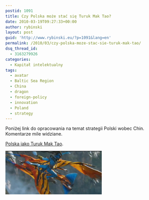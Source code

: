 ```yaml
---
postid: 1091
title: Czy Polska może stać się Turuk Mak Tao?
date: 2010-03-19T09:27:33+00:00
author: rybinski
layout: post
guid: 'http://www.rybinski.eu/?p=1091&lang=en'
permalink: /2010/03/czy-polska-moze-stac-sie-turuk-mak-tao/
dsq_thread_id:
  - 3163279926
categories:
  - Kapitał intelektualny
tags:
  - avatar
  - Baltic Sea Region
  - China
  - dragon
  - foreign-policy
  - innovation
  - Poland
  - strategy
---
```

Poniżej link do opracowania na temat strategii Polski wobec Chin. Komentarze mile widziane.
  
[Polska jako Turuk Mak Tao](http://resources.rybinski.eu/resources/viewResource:b54c6898-332f-11df-b405-001b24eff4d8).

<img class="alignnone size-medium wp-image-1092" title="Turuk_Mak_Tao" src="/uploads/Turuk_Mak_Tao-300x136.png" alt="Turuk_Mak_Tao" width="300" height="136" />
